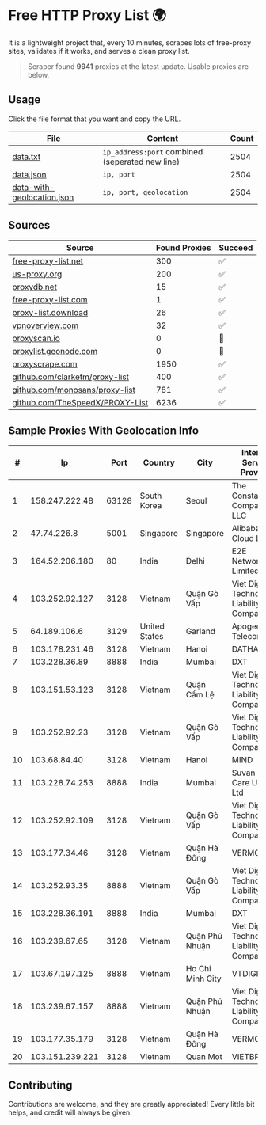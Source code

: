 
# Free HTTP Proxy List 🌍

It is a lightweight project that, every 10 minutes, scrapes lots of free-proxy sites, validates if it works, and serves a clean proxy list.


> Scraper found **9941** proxies at the latest update. Usable proxies are below.

## Usage

Click the file format that you want and copy the URL.


|File|Content|Count|
|----|-------|-----|
|[data.txt](https://raw.githubusercontent.com/themiralay/Proxy-List-World/master/data.txt)|`ip_address:port` combined (seperated new line)|2504|
|[data.json](https://raw.githubusercontent.com/themiralay/Proxy-List-World/master/data.json)|`ip, port`|2504|
|[data-with-geolocation.json](https://raw.githubusercontent.com/themiralay/Proxy-List-World/master/data-with-geolocation.json)|`ip, port, geolocation`|2504|

## Sources

|Source|Found Proxies|Succeed|
|------|-------------|-------|
|[free-proxy-list.net](https://free-proxy-list.net)|300|✅|
|[us-proxy.org](https://www.us-proxy.org)|200|✅|
|[proxydb.net](http://proxydb.net)|15|✅|
|[free-proxy-list.com](https://free-proxy-list.com/?page=&port=&type%5B%5D=http&type%5B%5D=https&up_time=0&search=Search)|1|✅|
|[proxy-list.download](https://www.proxy-list.download/HTTP)|26|✅|
|[vpnoverview.com](https://vpnoverview.com/privacy/anonymous-browsing/free-proxy-servers)|32|✅|
|[proxyscan.io](https://www.proxyscan.io)|0|🚫|
|[proxylist.geonode.com](https://proxylist.geonode.com/api/proxy-list?limit=300&page=1&sort_by=lastChecked&sort_type=desc&protocols=http,https)|0|🚫|
|[proxyscrape.com](https://api.proxyscrape.com/v2/?request=displayproxies&protocol=http&timeout=10000&country=all&ssl=all&anonymity=all)|1950|✅|
|[github.com/clarketm/proxy-list](https://raw.githubusercontent.com/clarketm/proxy-list/master/proxy-list-raw.txt)|400|✅|
|[github.com/monosans/proxy-list](https://raw.githubusercontent.com/monosans/proxy-list/main/proxies/http.txt)|781|✅|
|[github.com/TheSpeedX/PROXY-List](https://raw.githubusercontent.com/TheSpeedX/PROXY-List/master/http.txt)|6236|✅|


## Sample Proxies With Geolocation Info

|#|Ip|Port|Country|City|Internet Service Provider|
|-|--|----|-------|----|-------------------------|
|1|158.247.222.48|63128|South Korea|Seoul|The Constant Company, LLC|
|2|47.74.226.8|5001|Singapore|Singapore|Alibaba Cloud LLC|
|3|164.52.206.180|80|India|Delhi|E2E Networks Limited|
|4|103.252.92.127|3128|Vietnam|Quận Gò Vấp|Viet Digital Technology Liability Company|
|5|64.189.106.6|3129|United States|Garland|Apogee Telecom Inc.|
|6|103.178.231.46|3128|Vietnam|Hanoi|DATHANH|
|7|103.228.36.89|8888|India|Mumbai|DXT|
|8|103.151.53.123|3128|Vietnam|Quận Cẩm Lệ|Viet Digital Technology Liability Company|
|9|103.252.92.23|3128|Vietnam|Quận Gò Vấp|Viet Digital Technology Liability Company|
|10|103.68.84.40|3128|Vietnam|Hanoi|MIND|
|11|103.228.74.253|8888|India|Mumbai|Suvan Medi Care Unit Pvt Ltd|
|12|103.252.92.109|3128|Vietnam|Quận Gò Vấp|Viet Digital Technology Liability Company|
|13|103.177.34.46|3128|Vietnam|Quận Hà Đông|VERMOS|
|14|103.252.93.35|8888|Vietnam|Quận Gò Vấp|Viet Digital Technology Liability Company|
|15|103.228.36.191|8888|India|Mumbai|DXT|
|16|103.239.67.65|3128|Vietnam|Quận Phú Nhuận|Viet Digital Technology Liability Company|
|17|103.67.197.125|8888|Vietnam|Ho Chi Minh City|VTDIGITAL|
|18|103.239.67.157|8888|Vietnam|Quận Phú Nhuận|Viet Digital Technology Liability Company|
|19|103.177.35.179|3128|Vietnam|Quận Hà Đông|VERMOS|
|20|103.151.239.221|3128|Vietnam|Quan Mot|VIETBRANDS|



## Contributing

Contributions are welcome, and they are greatly appreciated! Every
little bit helps, and credit will always be given.

